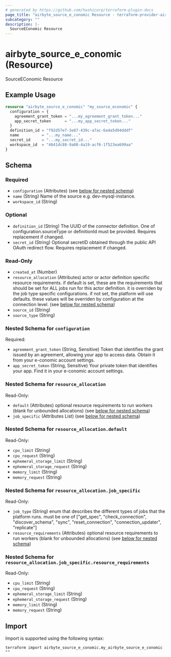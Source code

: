 ```yaml
---
# generated by https://github.com/hashicorp/terraform-plugin-docs
page_title: "airbyte_source_e_conomic Resource - terraform-provider-airbyte"
subcategory: ""
description: |-
  SourceEConomic Resource
---
```


# airbyte_source_e_conomic (Resource)

SourceEConomic Resource

## Example Usage

```terraform
resource "airbyte_source_e_conomic" "my_source_economic" {
  configuration = {
    agreement_grant_token = "...my_agreement_grant_token..."
    app_secret_token      = "...my_app_secret_token..."
  }
  definition_id = "f92d57e7-3e87-439c-a7ac-6a4a5d94dddf"
  name          = "...my_name..."
  secret_id     = "...my_secret_id..."
  workspace_id  = "4641dc88-9a08-4a19-acf6-1f523ea699aa"
}
```

<!-- schema generated by tfplugindocs -->
## Schema

### Required

- `configuration` (Attributes) (see [below for nested schema](#nestedatt--configuration))
- `name` (String) Name of the source e.g. dev-mysql-instance.
- `workspace_id` (String)

### Optional

- `definition_id` (String) The UUID of the connector definition. One of configuration.sourceType or definitionId must be provided. Requires replacement if changed.
- `secret_id` (String) Optional secretID obtained through the public API OAuth redirect flow. Requires replacement if changed.

### Read-Only

- `created_at` (Number)
- `resource_allocation` (Attributes) actor or actor definition specific resource requirements. if default is set, these are the requirements that should be set for ALL jobs run for this actor definition. it is overriden by the job type specific configurations. if not set, the platform will use defaults. these values will be overriden by configuration at the connection level. (see [below for nested schema](#nestedatt--resource_allocation))
- `source_id` (String)
- `source_type` (String)

<a id="nestedatt--configuration"></a>
### Nested Schema for `configuration`

Required:

- `agreement_grant_token` (String, Sensitive) Token that identifies the grant issued by an agreement, allowing your app to access data. Obtain it from your e-conomic account settings.
- `app_secret_token` (String, Sensitive) Your private token that identifies your app. Find it in your e-conomic account settings.


<a id="nestedatt--resource_allocation"></a>
### Nested Schema for `resource_allocation`

Read-Only:

- `default` (Attributes) optional resource requirements to run workers (blank for unbounded allocations) (see [below for nested schema](#nestedatt--resource_allocation--default))
- `job_specific` (Attributes List) (see [below for nested schema](#nestedatt--resource_allocation--job_specific))

<a id="nestedatt--resource_allocation--default"></a>
### Nested Schema for `resource_allocation.default`

Read-Only:

- `cpu_limit` (String)
- `cpu_request` (String)
- `ephemeral_storage_limit` (String)
- `ephemeral_storage_request` (String)
- `memory_limit` (String)
- `memory_request` (String)


<a id="nestedatt--resource_allocation--job_specific"></a>
### Nested Schema for `resource_allocation.job_specific`

Read-Only:

- `job_type` (String) enum that describes the different types of jobs that the platform runs. must be one of ["get_spec", "check_connection", "discover_schema", "sync", "reset_connection", "connection_updater", "replicate"]
- `resource_requirements` (Attributes) optional resource requirements to run workers (blank for unbounded allocations) (see [below for nested schema](#nestedatt--resource_allocation--job_specific--resource_requirements))

<a id="nestedatt--resource_allocation--job_specific--resource_requirements"></a>
### Nested Schema for `resource_allocation.job_specific.resource_requirements`

Read-Only:

- `cpu_limit` (String)
- `cpu_request` (String)
- `ephemeral_storage_limit` (String)
- `ephemeral_storage_request` (String)
- `memory_limit` (String)
- `memory_request` (String)

## Import

Import is supported using the following syntax:

```shell
terraform import airbyte_source_e_conomic.my_airbyte_source_e_conomic ""
```
